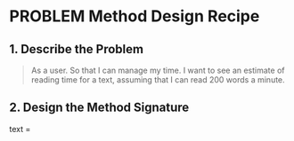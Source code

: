# PROBLEM Method Design Recipe

## 1. Describe the Problem

> As a user.
> So that I can manage my time.
> I want to see an estimate of reading time for a text, assuming that I can read 200 words a minute.

## 2. Design the Method Signature

text = 